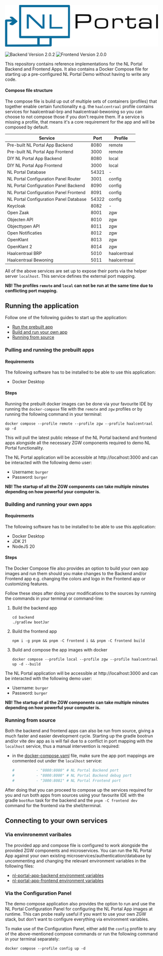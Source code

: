 <img alt="NL Portal Logo" src=".github/readme/images/nl-portal-logo.svg">

![Backend Version 2.0.2](https://img.shields.io/badge/Backend-2.0.2-blue)
![Frontend Version 2.0.0](https://img.shields.io/badge/Frontend-2.0.0-blue)

This repository contains reference implementations for the NL Portal Backend and Frontend Apps.
It also contains a Docker Compose file for starting up a pre-configured NL Portal Demo without having to write any code.

#### Compose file structure

The compose file is build up out of multiple sets of containers (profiles) that together enable certain functionality
e.g. the `haalcentraal` profile contains services for haalcentraal-brp and haalcentraal-bewoning so you can choose to
not compose those if you don't require them. If a service is missing a profile, that means it's a core requirement
for the app and will be composed by default.

| Service                                | Port  | Profile      |
|----------------------------------------|-------|--------------|
| Pre-built NL Portal App Backend        | 8080  | remote       |
| Pre-built NL Portal App Frontend       | 3000  | remote       |
| DIY NL Portal App Backend              | 8080  | local        |
| DIY NL Portal App Frontend             | 3000  | local        |
| NL Portal Database                     | 54321 | -            |
| NL Portal Configuration Panel Router   | 3001  | config       |
| NL Portal Configuration Panel Backend  | 8090  | config       |
| NL Portal Configuration Panel Frontend | 8091  | config       |
| NL Portal Configuration Panel Database | 54322 | config       |
| Keycloak                               | 8082  | -            |
| Open Zaak                              | 8001  | zgw          |
| Objecten API                           | 8010  | zgw          |
| Objecttypen API                        | 8011  | zgw          |
| Open Notificaties                      | 8012  | zgw          |
| OpenKlant                              | 8013  | zgw          |
| OpenKlant 2                            | 8014  | zgw          |
| Haalcentraal BRP                       | 5010  | haalcentraal |
| Haalcentraal Bewoning                  | 5011  | haalcentraal |

All of the above services are set up to expose their ports via the helper server `localhost`. This service defines the
external port mapping.

**NB! The profiles `remote` and `local` can not be run at the same time due to conflicting port mapping.**

## Running the application

Follow one of the following guides to start up the application:

* [Run the prebuilt app](#pulling-and-running-the-prebuilt-apps)
* [Build and run your own app](#building-and-running-your-own-apps)
* [Running from source](#running-from-source)

### Pulling and running the prebuilt apps

#### Requirements

The following software has to be installed to be able to use this application:

* Docker Desktop

#### Steps

Running the prebuilt docker images can be done via your favourite IDE by running the `docker-compose` file with
the `remote` and `zgw` profiles or by running the following command in your terminal:

```shell
docker compose --profile remote --profile zgw --profile haalcentraal up -d
```

This will pull the latest public release of the NL Portal backend and frontend apps alongside all the
necessary ZGW components required to demo NL Portal functionality.

The NL Portal application will be accessible at http://localhost:3000 and can be interacted with the following demo
user:

* Username: `burger`
* Password: `burger`

**NB! The startup of all the ZGW components can take multiple minutes depending on how powerful your computer is.**

### Building and running your own apps

#### Requirements

The following software has to be installed to be able to use this application:

* Docker Desktop
* JDK 21
* NodeJS 20

#### Steps

The Docker Compose file also provides an option to build your own app images and run them should you make changes to the
Backend and/or Frontend app e.g. changing the colors and logo in the Frontend app or customizing features.

Follow these steps after doing your modifications to the sources by running the commands in your terminal or
command-line:

1. Build the backend app
   ```shell
   cd backend
   ./gradlew bootJar
   ```
1. Build the frontend app
   ```shell
   npm i -g pnpm && pnpm -C frontend i && pnpm -C frontend build
   ```
1. Build and compose the app images with docker
   ```shell
   docker compose --profile local --profile zgw --profile haalcentraal up -d --build
   ```

The NL Portal application will be accessible at http://localhost:3000 and can be interacted with the following demo
user:

* Username: `burger`
* Password: `burger`

**NB! The startup of all the ZGW components can take multiple minutes depending on how powerful your computer is.**

### Running from source

Both the backend and frontend apps can also be run from source, giving a much faster and easier development cycle.
Starting up the gradle bootrun and/or vite dev app as is will fail due to a conflict in port mapping with the
`localhost` service, thus a manual intervention is required:

* in the [docker-compose.yaml](docker-compose.yaml) file, make sure the app port mappings are commented out under the
  `localhost` service:
  ```yaml
  #          - "8080:8080" # NL Portal Backend port
  #          - "8000:8000" # NL Portal Backend debug port
  #          - "3000:8081" # NL Portal Frontend port
  ```

After doing that you can proceed to compose up the services required for you and
run both apps from sources using your favourite IDE with the gradle `bootRun` task for the backend and the
`pnpm -C frontend dev`
command for the frontend via the shell/terminal.

## Connecting to your own services

### Via envinronemnt varibales

The provided app and compose file is configured to work alongside the provided ZGW components and microservices.
You can run the NL Portal App against your own existing microservices/authentication/database by uncommenting and
changing the relevant environment variables in the following files:

* [nl-portal-app-backend environment variables](imports/backend.env)
* [nl-portal-app-frontend environment variables](imports/frontend.env)

### Via the Configuration Panel

The demo compose application also provides the option to run and use the NL Portal Configuration Panel for configuring
the NL Portal App images at runtime. This can probe really useful if you want to use your own ZGW stack, but don't want
to configure everything via environment variables.

To make use of the Configuration Panel, either add the `config` profile to any of the above-mentioned compose commands
or run the following command in your terminal separately:
```shell
docker compose --profile config up -d
```
